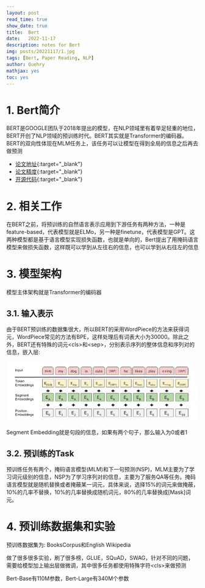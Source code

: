 ```yaml
---
layout: post
read_time: true
show_date: true
title:  Bert 
date:   2022-11-17  
description: notes for Bert
img: posts/20221117/1.jpg 
tags: [Bert, Paper Reading, NLP]
author: Quehry
mathjax: yes
toc: yes
---
```


# 1. Bert简介
BERT是GOOGLE团队于2018年提出的模型，在NLP领域里有着举足轻重的地位，BERT开创了NLP领域的预训练时代。BERT其实就是Transformer的编码器。BERT的双向性体现在MLM任务上，该任务可以让模型在得到全局的信息之后再去做预测
- [论文地址](https://arxiv.org/abs/1810.04805){:target="_blank"}
- [论文精度](https://www.bilibili.com/video/BV1PL411M7eQ/?spm_id_from=333.999.0.0&vd_source=64c99329fc39a0e3f42825a4c837e2a5){:target="_blank"}
- [开源代码](https://github.com/google-research/bert){:target="_blank"}

# 2. 相关工作
在BERT之前，将预训练的自然语言表示应用到下游任务有两种方法，一种是feature-based，代表模型就是ELMo，另一种是finetune，代表模型是GPT。这两种模型都是基于语言模型实现损失函数，也就是单向的，Bert提出了用掩码语言模型来做损失函数，这样既可以学到从左往右的信息，也可以学到从右往左的信息

# 3. 模型架构
模型主体架构就是Transformer的编码器

## 3.1. 输入表示
由于BERT预训练的数据集很大，所以BERT的采用WordPiece的方法来获得词元，WordPiece常见的方法有BPE，这样处理后有词表大小为30000。除此之外，BERT还有特殊的词元\<cls\>和\<sep\>，分别表示序列的整体信息和序列对的信息，嵌入层: 

<center><img src='../assets/img/posts/20221117/1.jpg'></center>

Segment Embedding就是句段的信息，如果有两个句子，那么输入为0或者1

## 3.2. 预训练的Task
预训练任务有两个，掩码语言模型(MLM)和下一句预测(NSP)，MLM主要为了学习词元级别的信息，NSP为了学习序列对的信息，主要为了服务QA等任务。掩码语言模型就是随机替换或者掩蔽某一词元，具体来说，选择15%的词元来做掩蔽，10%的几率不替换，10%的几率替换成随机词元，80%的几率替换成\[Mask\]词元。

# 4. 预训练数据集和实验
预训练数据集为: BooksCorpus和English Wikipedia

做了很多很多实验，刷了很多榜，GLUE，SQuAD，SWAG，针对不同的问题，需要给模型加上输出层做微调，其中很多任务都使用特殊字符\<cls\>来做预测

Bert-Base有110M参数，Bert-Large有340M个参数

